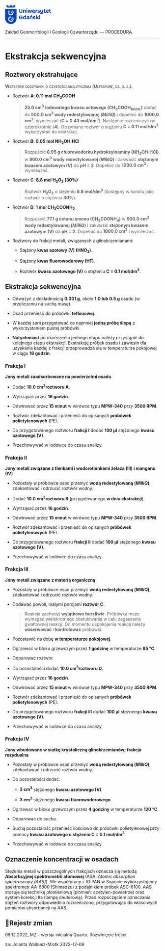 
<div fig-alt="Logo: Uniwersytet Gdański" fig-align="left">

[<img src="images/log-ug_pl.png" width="150" />](https://geomorfologia.ug.edu.pl)

</div>

Zakład Geomorfologii i Geologii Czwartorzędu — PROCEDURA

------------------------------------------------------------------------

# Ekstrakcja sekwencyjna

## Roztwory ekstrahujące

<span class="smallcaps">Wszystkie odczynniki o czystości analitycznej
(*Ultrapure*, cz. d. a.).</span>

- Roztwór **A**: **0.11 mol CH<sub>3</sub>COOH**

  > **25.0 cm<sup>3</sup>** **lodowatego kwasu octowego
  > (CH<sub>3</sub>COOH<sub>bezw.</sub>)** dodać do **500.0
  > cm<sup>3</sup> wody redestylowanej (*MilliQ*)** i dopełnić do
  > **1000.0 cm<sup>3</sup>**, wymieszać (**C = 0.43
  > mol/dm<sup>3</sup>**). Następnie rozcieńczyć go czterokrotnie
  > (**4**). Otrzymany roztwór o stężeniu **C = 0.11
  > mol/dm<sup>3</sup>** wykorzystać do ekstrakcji.

- Roztwór **B**: **0.05 mol NH<sub>2</sub>OH·HCl**

  > Rozpuścić **6.95 g chlorowodorku hydroksyloaminy
  > (NH<sub>2</sub>OH·HCl)** w **900.0 cm<sup>3</sup>** **wody
  > redestylowanej (*MilliQ*)** i zakwasić **stężonym kwasem azotowym
  > (V)** do **pH = 2**. Dopełnić do **1000.0 cm<sup>3</sup>** i
  > wymieszać.

- Roztwór **C**: **8.8 mol H<sub>2</sub>O<sub>2</sub> (30%)**

  > Roztwór **H<sub>2</sub>O<sub>2</sub>** o stężeniu **8.8
  > mol/dm<sup>3</sup>** (dostępny w handlu jako roztwór o stężeniu
  > **30%**).

- Roztwór **D**: **1 mol CH<sub>3</sub>COONH<sub>2</sub>**

  > Rozpuścić **77.1 g octanu amonu (CH<sub>3</sub>COONH<sub>4</sub>)**
  > w **900.0 cm<sup>3</sup>** **wody redestylowanej (*MilliQ*)** i
  > zakwasić **stężonym kwasem azotowym (V)** do **pH = 2**. Dopełnić do
  > **1000.0 cm<sup>3</sup>** i wymieszać.

- Roztwory do frakcji metali, związanych z glinokrzemianami:

  - Stężony **kwas azotowy (V) (HNO<sub>3</sub>)**.

  - Stężony **kwas fluorowodorowy (HF)**.

  - Roztwór **kwasu azotowego (V)** o stężeniu **C = 0.1
    mol/dm<sup>3</sup>**.

## Ekstrakcja sekwencyjna

- Odważyć z dokładnością **0.001 g**, około **1.0 lub 0.5 g** osadu (w
  przeliczeniu na suchą masę).

- Osad przenieść do próbówki **teflonowej**.

- W każdej serii przygotować co najmniej **jedną próbę ślepą** z
  wykorzystaniem pustej próbówki.

- **Natychmiast** po ukończeniu jednego etapu należy przystąpić do
  kolejnego etapu ekstrakcji. Ekstrakcję próbek osadu i zawiesin dla
  uzyskania każdej z frakcji przeprowadza się w temperaturze pokojowej w
  ciągu **16 godzin**.

### Frakcja I

**Jony metali zaadsorbowane na powierzchni osadu**

- Dodać **10.0 cm<sup>3</sup>roztworu A**.

- Wytrząsać przez **16 godzin**.

- Odwirować przez **15 minut** w wirówce typu **MPW-340** przy **3500
  RPM**.

- Roztwór zdekantować i przenieść do opisanych **próbówek
  polietylenowych** (PE).

- Do przygotowanego roztworu **frakcji I** dodać **100 μl** stężonego
  **kwasu azotowego (V)**.

- Przechowywać w lodówce do czasu analizy.

### Frakcja II

**Jony metali związane z tlenkami i wodorotlenkami żelaza (III) i
manganu (IV)**

- Pozostały w próbówce osad przemyć **wodą redestylowaną (*MilliQ*)**,
  zdekantować i odrzucić roztwór wodny.

- Dodać **10.0 cm<sup>3</sup>roztworu B** (przygotowanego **w dniu
  ekstrakcji**).

- Wytrząsać przez **16 godzin**.

- Odwirować przez **15 minut** w wirówce typu **MPW-340** przy **3500
  RPM**.

- Roztwór zdekantować i przenieść do opisanych **próbówek
  polietylenowych** (PE).

- Do przygotowanego roztworu **frakcji II** dodać **100 μl** stężonego
  **kwasu azotowego (V)**.

- Przechowywać w lodówce do czasu analizy.

### Frakcja III

**Jony metali związane z materią organiczną**

- Pozostały w próbówce osad przemyć **wodą redestylowaną (*MilliQ*)**,
  zdekantować i odrzucić roztwór wodny.

- Dodawać powoli, małymi porcjami **roztwór C**.

  > Reakcja zachodzi **wyjątkowo** **burzliwie**. Próbówka może wymagać
  > wielokrotnego obstukiwania w celu zagaszenia gwałtownej reakcji. Do
  > momentu uspokojenia reakcji należy **obserwować** i **kontrolować**
  > próbówki.

- Pozostawić na dobę **w temperaturze pokojowej**.

- Ogrzewać w bloku grzewczym przez **1 godzinę** w temperaturze **85
  °C**.

- Odparować roztwór.

- Do pozostałości dodać **10.0 cm<sup>3</sup>roztworu D.**

- Wytrząsać przez **16 godzin**.

- Odwirować przez **15 minut** w wirówce typu **MPW-340** przy **3500
  RPM**.

- Roztwór zdekantować i przenieść do opisanych **próbówek
  polietylenowych** (PE).

- Do przygotowanego roztworu **frakcji III** dodać **100 μl** stężonego
  **kwasu azotowego (V)**.

- Przechowywać w lodówce do czasu analizy.

### Frakcja IV

**Jony wbudowane w siatkę krystaliczną glinokrzemianów; frakcja
rezydualna**

- Pozostały w próbówce osad przemyć **wodą redestylowaną (*MilliQ*)**,
  zdekantować i odrzucić roztwór wodny.

- Do pozostałości dodać:

  - **3 cm<sup>3</sup>** stężonego **kwasu azotowego (V)**.

  - **3 cm<sup>3</sup>** stężonego **kwasu fluorowodorowego**.

- Ogrzewać w bloku grzewczym przez **4 godziny** w temperaturze **120
  °C**.

- Odparować do sucha.

- Suchą pozostałość przenieść ilościowo do probówki polietylenowej przy
  pomocy **kwasu azotowego o stężeniu C = 0.1 mol/dm<sup>3</sup>**.

- Przechowywać w lodówce do czasu analizy.

## Oznaczenie koncentracji w osadach

Stężenia metali w poszczególnych frakcjach oznacza się metodą
**Absorbcyjnej spektrometrii atomowej** (ASA; *Atomic absorption
spectroscopy (AAS)*). We współpracy z IO PAN w Sopocie wykorzystujemy
spektrometr AA-6800 (Shimadzu) z podajnikiem próbek ASC-6100. AAS
stosuje się technikę płomieniową (płomień: acetylen-powietrze) oraz
system korekcji tła (lampę deuterową). Przed rozpoczęciem oznaczania
stężeń roztwory odpowiednio rozcieńczono, przygotowując do właściwych
pomiarów absorbancji na AAS.

## Rejestr zmian

08.12.2022, MZ – wersja inicjalna Quarto. Rozwinięcie treści.

za: Jolanta Walkusz-Miotk 2022-12-09
